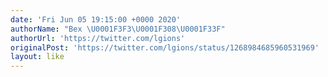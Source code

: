 ```yaml
---
date: 'Fri Jun 05 19:15:00 +0000 2020'
authorName: "Bex \U0001F3F3️‍\U0001F308\U0001F33F"
authorUrl: 'https://twitter.com/lgions'
originalPost: 'https://twitter.com/lgions/status/1268984685960531969'
layout: like
---
```

